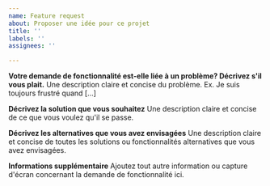 ```yaml
---
name: Feature request
about: Proposer une idée pour ce projet
title: ''
labels: ''
assignees: ''

---
```


**Votre demande de fonctionnalité est-elle liée à un problème? Décrivez s'il vous plait.**
Une description claire et concise du problème. Ex. Je suis toujours frustré quand [...]

**Décrivez la solution que vous souhaitez**
Une description claire et concise de ce que vous voulez qu'il se passe.

**Décrivez les alternatives que vous avez envisagées**
Une description claire et concise de toutes les solutions ou fonctionnalités alternatives que vous avez envisagées.

**Informations supplémentaire**
Ajoutez tout autre information ou capture d'écran concernant la demande de fonctionnalité ici.